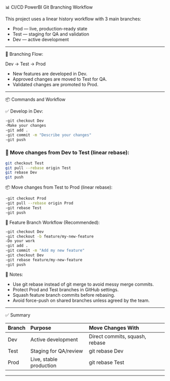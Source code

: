 📊 CI/CD PowerBI Git Branching Workflow

This project uses a linear history workflow with 3 main branches:
- Prod — live, production-ready state
- Test — staging for QA and validation
- Dev — active development

---

🔀 Branching Flow:

Dev → Test → Prod

- New features are developed in Dev.
- Approved changes are moved to Test for QA.
- Validated changes are promoted to Prod.

---

📦 Commands and Workflow

✅ Develop in Dev:
```bash
-git checkout Dev
-Make your changes
-git add .
-git commit -m "Describe your changes"
-git push
```

### 🚀 Move changes from Dev to Test (linear rebase):

```bash
git checkout Test
git pull --rebase origin Test
git rebase Dev
git push
```


📦 Move changes from Test to Prod (linear rebase):
```bash
-git checkout Prod
-git pull --rebase origin Prod
-git rebase Test
-git push
```

🔧 Feature Branch Workflow (Recommended):

```bash
-git checkout Dev
-git checkout -b feature/my-new-feature
-Do your work
-git add .
-git commit -m "Add my new feature"
-git checkout Dev
-git rebase feature/my-new-feature
-git push
```

📖 Notes:

- Use git rebase instead of git merge to avoid messy merge commits.
- Protect Prod and Test branches in GitHub settings.
- Squash feature branch commits before rebasing.
- Avoid force-push on shared branches unless agreed by the team.

---

✅ Summary

| Branch | Purpose                  | Move Changes With         |
|:--------|:-----------------------------|:----------------------------|
| Dev     | Active development       | Direct commits, squash, rebase |
| Test    | Staging for QA/review    | git rebase Dev             |
| Prod    | Live, stable production  | git rebase Test            |

---



